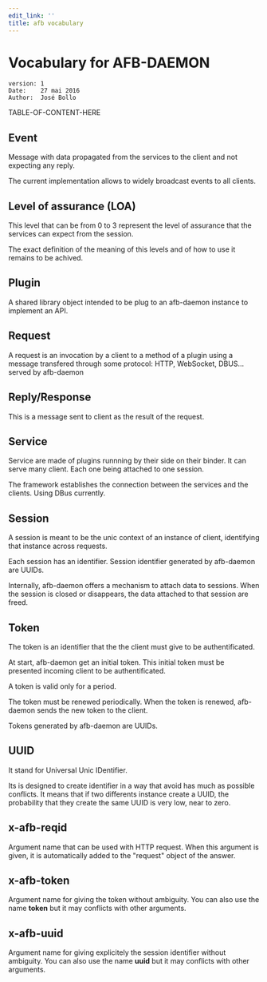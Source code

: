 ```yaml
---
edit_link: ''
title: afb vocabulary
---
```


<!-- WARNING: This file is generated by fetch_docs.js using site/_tocs/appfw/fetched_files.yml -->

Vocabulary for AFB-DAEMON
=========================
    version: 1
    Date:    27 mai 2016
    Author:  José Bollo

TABLE-OF-CONTENT-HERE

## Event

Message with data propagated from the services to the client and not expecting
any reply.

The current implementation allows to widely broadcast events to all clients.

## Level of assurance (LOA)

This level that can be from 0 to 3 represent the level of
assurance that the services can expect from the session.

The exact definition of the meaning of this levels and of
how to use it remains to be achived.

## Plugin

A shared library object intended to be plug to an afb-daemon instance
to implement an API.

## Request

A request is an invocation by a client to a method of a plugin using a message
transfered through some protocol: HTTP, WebSocket, DBUS... served by afb-daemon

## Reply/Response

This is a message sent to client as the result of the request.

## Service

Service are made of plugins runnning by their side on their binder.
It can serve many client. Each one being attached to one session.

The framework establishes the connection between the services and
the clients. Using DBus currently.

## Session

A session is meant to be the unic context of an instance of client, 
identifying that instance across requests.

Each session has an identifier. Session identifier generated by afb-daemon are UUIDs.

Internally, afb-daemon offers a mechanism to attach data to sessions.
When the session is closed or disappears, the data attached to that session
are freed.

## Token

The token is an identifier that the the client must give to be authentificated.

At start, afb-daemon get an initial token. This initial token must be presented
incoming client to be authentificated.

A token is valid only for a period.

The token must be renewed periodically. When the token is renewed, afb-daemon
sends the new token to the client.

Tokens generated by afb-daemon are UUIDs.

## UUID

It stand for Universal Unic IDentifier.

Its is designed to create identifier in a way that avoid has much as possible conflicts.
It means that if two differents instance create a UUID, the probability that they create the same UUID is very low, near to zero.

## x-afb-reqid

Argument name that can be used with HTTP request.
When this argument is given, it is automatically added to the "request" object of the
answer.

## x-afb-token

Argument name for giving the token without ambiguity.
You can also use the name **token** but it may conflicts with other arguments.

## x-afb-uuid

Argument name for giving explicitely the session identifier without ambiguity.
You can also use the name **uuid** but it may conflicts with other arguments.

